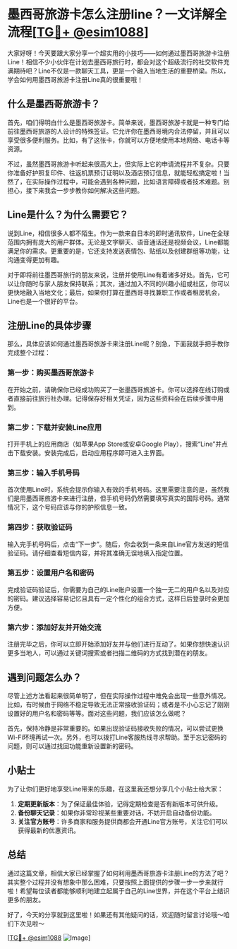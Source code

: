 # 墨西哥旅游卡怎么注册line？一文详解全流程[[TG💪+ @esim1088](https://t.me/s/esim1088)]

大家好呀！今天要跟大家分享一个超实用的小技巧——如何通过墨西哥旅游卡注册Line！相信不少小伙伴在计划去墨西哥旅行时，都会对这个超级流行的社交软件充满期待吧？Line不仅是一款聊天工具，更是一个融入当地生活的重要桥梁。所以，学会如何用墨西哥旅游卡注册Line真的很重要哦！

## 什么是墨西哥旅游卡？

首先，咱们得明白什么是墨西哥旅游卡。简单来说，墨西哥旅游卡就是一种专门给前往墨西哥旅游的人设计的特殊签证。它允许你在墨西哥境内合法停留，并且可以享受很多便利服务。比如，有了这张卡，你就可以方便地使用本地网络、电话卡等资源。

不过，虽然墨西哥旅游卡听起来很高大上，但实际上它的申请流程并不复杂。只要你准备好护照复印件、往返机票预订证明以及酒店预订信息，就能轻松搞定啦！当然了，在实际操作过程中，可能会遇到各种问题，比如语言障碍或者技术难题。别担心，接下来我会一步步教你如何解决这些问题。

## Line是什么？为什么需要它？

说到Line，相信很多人都不陌生。作为一款来自日本的即时通讯软件，Line在全球范围内拥有庞大的用户群体。无论是文字聊天、语音通话还是视频会议，Line都能满足你的需求。更重要的是，它还支持发送表情包、贴纸以及创建群组等功能，让沟通变得更加有趣。

对于即将前往墨西哥旅行的朋友来说，注册并使用Line有着诸多好处。首先，它可以让你随时与家人朋友保持联系；其次，通过加入不同的兴趣小组或社区，你可以更快地融入当地文化；最后，如果你打算在墨西哥寻找兼职工作或者租房机会，Line也是一个很好的平台。

## 注册Line的具体步骤

那么，具体应该如何通过墨西哥旅游卡来注册Line呢？别急，下面我就手把手教你完成整个过程：

### 第一步：购买墨西哥旅游卡
在开始之前，请确保你已经成功购买了一张墨西哥旅游卡。你可以选择在线订购或者直接前往旅行社办理。记得保存好相关凭证，因为这些资料会在后续步骤中用到。

### 第二步：下载并安装Line应用
打开手机上的应用商店（如苹果App Store或安卓Google Play），搜索“Line”并点击下载安装。安装完成后，启动应用程序即可进入主界面。

### 第三步：输入手机号码
首次使用Line时，系统会提示你输入有效的手机号码。这里需要注意的是，虽然我们是用墨西哥旅游卡来进行注册，但手机号码仍然需要填写真实的国际号码。通常情况下，这个号码应该与你的护照信息一致。

### 第四步：获取验证码
输入完手机号码后，点击“下一步”。随后，你会收到一条来自Line官方发送的短信验证码。请仔细查看短信内容，并将其准确无误地填入指定位置。

### 第五步：设置用户名和密码
完成验证码验证后，你需要为自己的Line账户设置一个独一无二的用户名以及对应的密码。建议选择容易记忆且具有一定个性化的组合方式，这样日后登录时会更加方便。

### 第六步：添加好友并开始交流
注册完毕之后，你可以立即开始添加好友并与他们进行互动了。如果你想快速认识更多当地人，可以通过关键词搜索或者扫描二维码的方式找到潜在的朋友。

## 遇到问题怎么办？

尽管上述方法看起来很简单明了，但在实际操作过程中难免会出现一些意外情况。比如，有时候由于网络不稳定导致无法正常接收验证码；或者是不小心忘记了刚刚设置好的用户名和密码等等。面对这些问题，我们应该怎么做呢？

首先，保持冷静是非常重要的。如果出现验证码接收失败的情况，可以尝试更换Wi-Fi环境再试一次。另外，也可以拨打Line客服热线寻求帮助。至于忘记密码的问题，则可以通过找回功能重新设置新的密码。

## 小贴士

为了让你们更好地享受Line带来的乐趣，在这里我还想分享几个小贴士给大家：
1. **定期更新版本**：为了保证最佳体验，记得定期检查是否有新版本可供升级。
2. **备份聊天记录**：如果你非常珍视某些重要对话，不妨开启自动备份功能。
3. **关注官方账号**：许多商家和服务提供商都会开通Line官方账号，关注它们可以获得最新的优惠资讯。

## 总结

通过这篇文章，相信大家已经掌握了如何利用墨西哥旅游卡注册Line的方法了吧？其实整个过程并没有想象中那么困难，只要按照上面提供的步骤一步一步来就行啦！希望每位读者都能够顺利地建立起属于自己的Line世界，并在这个平台上结识更多的朋友。

好了，今天的分享就到这里啦！如果还有其他疑问的话，欢迎随时留言讨论哦～咱们下次见啦～

[[TG💪+ @esim1088](https://t.me/s/esim1088) ![Image](https://i.postimg.cc/4NQfJmqS/Snipaste-2025-05-13-00-14-12.png)]